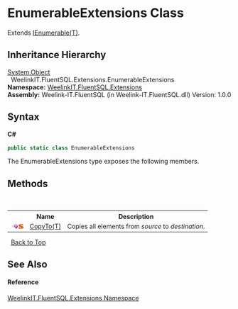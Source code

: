 # EnumerableExtensions Class
 

Extends <a href="http://msdn2.microsoft.com/en-us/library/9eekhta0" target="_blank">IEnumerable(T)</a>.


## Inheritance Hierarchy
<a href="http://msdn2.microsoft.com/en-us/library/e5kfa45b" target="_blank">System.Object</a><br />&nbsp;&nbsp;WeelinkIT.FluentSQL.Extensions.EnumerableExtensions<br />
**Namespace:**&nbsp;<a href="f0ab3f77-2361-5cc3-dd7e-779aa5fda5a5">WeelinkIT.FluentSQL.Extensions</a><br />**Assembly:**&nbsp;Weelink-IT.FluentSQL (in Weelink-IT.FluentSQL.dll) Version: 1.0.0

## Syntax

**C#**<br />
``` C#
public static class EnumerableExtensions
```

The EnumerableExtensions type exposes the following members.


## Methods
&nbsp;<table><tr><th></th><th>Name</th><th>Description</th></tr><tr><td>![Public method](media/pubmethod.gif "Public method")![Static member](media/static.gif "Static member")</td><td><a href="3b003dff-133c-d562-ef9a-1430886d0fc3">CopyTo(T)</a></td><td>
Copies all elements from *source* to *destination*.</td></tr></table>&nbsp;
<a href="#enumerableextensions-class">Back to Top</a>

## See Also


#### Reference
<a href="f0ab3f77-2361-5cc3-dd7e-779aa5fda5a5">WeelinkIT.FluentSQL.Extensions Namespace</a><br />